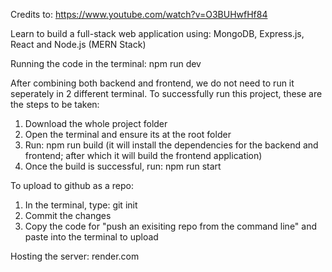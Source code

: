 Credits to:
https://www.youtube.com/watch?v=O3BUHwfHf84

Learn to build a full-stack web application using: MongoDB, Express.js, React and Node.js (MERN Stack)

Running the code in the terminal: npm run dev

After combining both backend and frontend, we do not need to run it seperately in 2 different terminal.
To successfully run this project, these are the steps to be taken:
1) Download the whole project folder
2) Open the terminal and ensure its at the root folder
3) Run: npm run build (it will install the dependencies for the backend and frontend; after which it will build the frontend application)
4) Once the build is successful, run: npm run start

To upload to github as a repo:
1) In the terminal, type: git init
2) Commit the changes
3) Copy the code for "push an exisiting repo from the command line" and paste into the terminal to upload

Hosting the server: render.com
